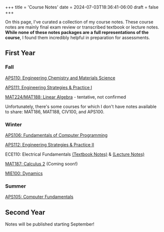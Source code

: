 +++
title = 'Course Notes'
date = 2024-07-03T18:36:41-06:00
draft = false
+++

On this page, I've curated a collection of my course notes. These course notes are mainly final exam review or transcribed textbook or lecture notes. **While none of these notes packages are a full representations of the course**, I found them incredibly helpful in preparation for assessments.

## First Year
### Fall
[APS110: Engineering Chemistry and Materials Science](/files/firstyear/aps110.pdf)

[APS111: Engineering Strategies & Practice I]()

[MAT224/MAT188: Linear Algebra]() - tentative, not confirmed

Unfortunately, there's some courses for which I don't have notes available to share: MAT186, MAT188, CIV100, and APS100.

### Winter
[APS106: Fundamentals of Computer Programming](/files/firstyear/aps106.pdf)

[APS112: Engineering Strategies & Practice II](/files/firstyear/aps112.pdf)

ECE110: Electrical Fundamentals [(Textbook Notes)](/files/firstyear/ece110tb.pdf) & [(Lecture Notes)]()

[MAT187: Calculus 2]() (Coming soon!)

[MIE100: Dynamics](/files/firstyear/mie100.pdf)

### Summer
[APS105: Computer Fundamentals](/files/firstyear/aps105.pdf)

## Second Year
Notes will be published starting September!
